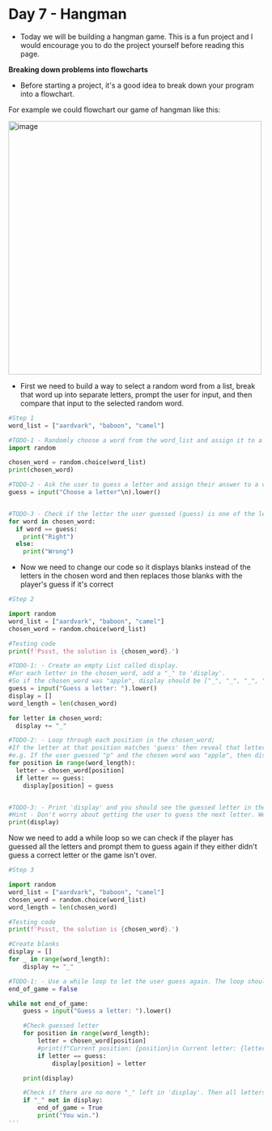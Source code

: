 # Day 7 - Hangman

- Today we will be building a hangman game. This is a fun project and I would encourage you to do the project yourself before reading this page.

**Breaking down problems into flowcharts**

- Before starting a project, it's a good idea to break down your program into a flowchart.

For example we could flowchart our game of hangman like this:

<img width="500" alt="image" src="https://user-images.githubusercontent.com/52113778/206577471-61f8eaf2-bbdb-4867-a89e-fe3cbde0baf8.png">

- First we need to build a way to select a random word from a list, break that word up into separate letters, prompt the user for input, and then compare that input to the selected random word.

```python
#Step 1 
word_list = ["aardvark", "baboon", "camel"]

#TODO-1 - Randomly choose a word from the word_list and assign it to a variable called chosen_word.
import random

chosen_word = random.choice(word_list)
print(chosen_word)

#TODO-2 - Ask the user to guess a letter and assign their answer to a variable called guess. Make guess lowercase.
guess = input("Choose a letter"\n).lower()


#TODO-3 - Check if the letter the user guessed (guess) is one of the letters in the chosen_word.
for word in chosen_word:
  if word == guess:
    print("Right")
  else:
    print("Wrong")
```

- Now we need to change our code so it displays blanks instead of the letters in the chosen word and then replaces those blanks with the player's guess if it's correct
```python
#Step 2

import random
word_list = ["aardvark", "baboon", "camel"]
chosen_word = random.choice(word_list)

#Testing code
print(f'Pssst, the solution is {chosen_word}.')

#TODO-1: - Create an empty List called display.
#For each letter in the chosen_word, add a "_" to 'display'.
#So if the chosen_word was "apple", display should be ["_", "_", "_", "_", "_"] with 5 "_" representing each letter to guess.
guess = input("Guess a letter: ").lower()
display = []
word_length = len(chosen_word)

for letter in chosen_word:
  display += "_"

#TODO-2: - Loop through each position in the chosen_word;
#If the letter at that position matches 'guess' then reveal that letter in the display at that position.
#e.g. If the user guessed "p" and the chosen word was "apple", then display should be ["_", "p", "p", "_", "_"].
for position in range(word_length):
  letter = chosen_word[position] 
  if letter == guess:
    display[position] = guess


#TODO-3: - Print 'display' and you should see the guessed letter in the correct position and every other letter replace with "_".
#Hint - Don't worry about getting the user to guess the next letter. We'll tackle that in step 3.
print(display)
```
Now we need to add a while loop so we can check if the player has guessed all the letters and prompt them to guess again if they either didn't guess a correct letter or the game isn't over.
```python
#Step 3

import random
word_list = ["aardvark", "baboon", "camel"]
chosen_word = random.choice(word_list)
word_length = len(chosen_word)

#Testing code
print(f'Pssst, the solution is {chosen_word}.')

#Create blanks
display = []
for _ in range(word_length):
    display += "_"

#TODO-1: - Use a while loop to let the user guess again. The loop should only stop once the user has guessed all the letters in the chosen_word and 'display' has no more blanks ("_"). Then you can tell the user they've won.
end_of_game = False

while not end_of_game:
    guess = input("Guess a letter: ").lower()

    #Check guessed letter
    for position in range(word_length):
        letter = chosen_word[position]
        #print(f"Current position: {position}\n Current letter: {letter}\n Guessed letter: {guess}")
        if letter == guess:
            display[position] = letter

    print(display)

    #Check if there are no more "_" left in 'display'. Then all letters have been guessed.
    if "_" not in display:
        end_of_game = True
        print("You win.")
'''
